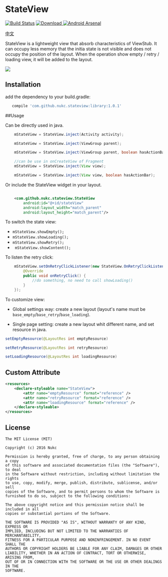 # StateView

[![Build Status](https://travis-ci.org/nukc/StateView.svg?branch=master)](https://travis-ci.org/nukc/StateView)
[![Download](https://api.bintray.com/packages/nukc/maven/StateView/images/download.svg) ](https://bintray.com/nukc/maven/StateView/_latestVersion)
[![Android Arsenal](https://img.shields.io/badge/Android%20Arsenal-StateView-green.svg?style=true)](https://android-arsenal.com/details/1/4255)

[中文](https://github.com/nukc/StateView/blob/master/README-zh.md)

StateView is a lightweight view that absorb characteristics of ViewStub. It can occupy less memory that the initia state is not visible and does not occupy the position of the layout. When the operation show empty / retry / loading view,
it will be added to the layout.

<img src="https://raw.githubusercontent.com/nukc/stateview/master/art/custom.gif">

## Installation

add the dependency to your build.gradle:

```groovy
   compile 'com.github.nukc.stateview:library:1.0.1'
```

##Usage

Can be directly used in java.

```java
    mStateView = StateView.inject(Activity activity);
```

```java
    mStateView = StateView.inject(ViewGroup parent);

    mStateView = StateView.inject(ViewGroup parent, boolean hasActionBar);
```

```java
    //can be use in onCreateView of Fragment
    mStateView = StateView.inject(View view);

    mStateView = StateView.inject(View view, boolean hasActionBar);
```


Or include the StateView widget in your layout.

```xml

    <com.github.nukc.stateview.StateView
        android:id="@+id/stateView"
        android:layout_width="match_parent"
        android:layout_height="match_parent"/>

```

To switch the state view:

- ```mStateView.showEmpty();```
- ```mStateView.showLoading();```
- ```mStateView.showRetry();```
- ``` mStateView.showContent();```

To listen the retry click:

```java
    mStateView.setOnRetryClickListener(new StateView.OnRetryClickListener() {
        @Override
        public void onRetryClick() {
            //do something, no need to call showLoading()
        }
    });
```

To customize view:

- Global settings way: create a new layout (layout's name must be ```base_empty```/```base_retry```/```base_loading```).

- Single page setting: create a new layout whit different name, and set resource in java.

```java
setEmptyResource(@LayoutRes int emptyResource)

setRetryResource(@LayoutRes int retryResource)

setLoadingResource(@LayoutRes int loadingResource)
```


## Custom Attribute

```xml
<resources>
    <declare-styleable name="StateView">
        <attr name="emptyResource" format="reference" />
        <attr name="retryResource" format="reference" />
        <attr name="loadingResource" format="reference" />
    </declare-styleable>
</resources>
```


## License

    The MIT License (MIT)

    Copyright (c) 2016 Nukc

    Permission is hereby granted, free of charge, to any person obtaining a copy
    of this software and associated documentation files (the "Software"), to deal
    in the Software without restriction, including without limitation the rights
    to use, copy, modify, merge, publish, distribute, sublicense, and/or sell
    copies of the Software, and to permit persons to whom the Software is
    furnished to do so, subject to the following conditions:

    The above copyright notice and this permission notice shall be included in all
    copies or substantial portions of the Software.

    THE SOFTWARE IS PROVIDED "AS IS", WITHOUT WARRANTY OF ANY KIND, EXPRESS OR
    IMPLIED, INCLUDING BUT NOT LIMITED TO THE WARRANTIES OF MERCHANTABILITY,
    FITNESS FOR A PARTICULAR PURPOSE AND NONINFRINGEMENT. IN NO EVENT SHALL THE
    AUTHORS OR COPYRIGHT HOLDERS BE LIABLE FOR ANY CLAIM, DAMAGES OR OTHER
    LIABILITY, WHETHER IN AN ACTION OF CONTRACT, TORT OR OTHERWISE, ARISING FROM,
    OUT OF OR IN CONNECTION WITH THE SOFTWARE OR THE USE OR OTHER DEALINGS IN THE
    SOFTWARE.